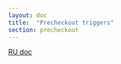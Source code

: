 ```yaml
---
layout: doc
title:  "Precheckout triggers"
section: precheckout
---
```


[RU doc](/ru/precheckout/triggers)

